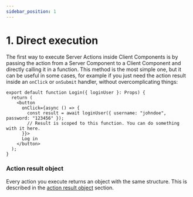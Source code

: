 ```yaml
---
sidebar_position: 1
---
```


# 1. Direct execution

The first way to execute Server Actions inside Client Components is by passing the action from a Server Component to a Client Component and directly calling it in a function. This method is the most simple one, but it can be useful in some cases, for example if you just need the action result inside an `onClick` or `onSubmit` handler, without overcomplicating things:

```tsx
export default function Login({ loginUser }: Props) {
  return (
    <button
      onClick={async () => {
        const result = await loginUser({ username: "johndoe", password: "123456" });
        // Result is scoped to this function. You can do something with it here.
      }}>
      Log in
    </button>
  );
}
```

### Action result object

Every action you execute returns an object with the same structure. This is described in the [action result object](/docs/usage-from-client/action-result-object) section.